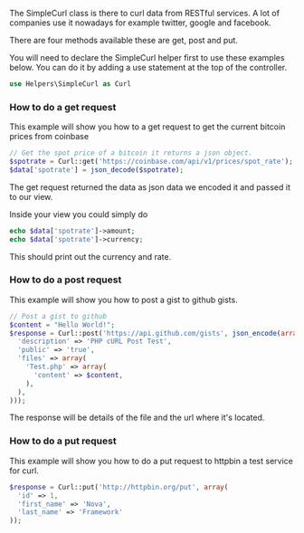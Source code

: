 The SimpleCurl class is there to curl data from RESTful services. A lot of companies use it nowadays for example twitter, google and facebook.

There are four methods available these are get, post and put.

You will need to declare the SimpleCurl helper first to use these examples below. You can do it by adding a use statement at the top of the controller.

```php
use Helpers\SimpleCurl as Curl
```

### How to do a get request

This example will show you how to a get request to get the current bitcoin prices from coinbase

```php
// Get the spot price of a bitcoin it returns a json object.
$spotrate = Curl::get('https://coinbase.com/api/v1/prices/spot_rate');
$data['spotrate'] = json_decode($spotrate);
```

The get request returned the data as json data we encoded it and passed it to our view.

Inside your view you could simply do

```php
echo $data['spotrate']->amount;
echo $data['spotrate']->currency;
```

This should print out the currency and rate.

### How to do a post request

This example will show you how to post a gist to github gists.

```php
// Post a gist to github
$content = "Hello World!";
$response = Curl::post('https://api.github.com/gists', json_encode(array(
  'description' => 'PHP cURL Post Test',
  'public' => 'true',
  'files' => array(
    'Test.php' => array(
      'content' => $content,
    ),
  ),
)));    
```

The response will be details of the file and the url where it's located.

### How to do a put request

This example will show you how to do a put request to httpbin a test service for curl.

```php
$response = Curl::put('http://httpbin.org/put', array(
  'id' => 1,
  'first_name' => 'Nova',
  'last_name' => 'Framework'
)); 
```